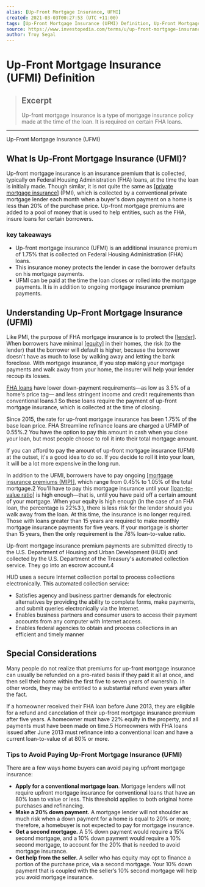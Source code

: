 ```yaml
---
alias: [Up-Front Mortgage Insurance, UFMI]
created: 2021-03-03T00:27:53 (UTC +11:00)
tags: [Up-Front Mortgage Insurance (UFMI) Definition, Up-Front Mortgage Insurance (UFMI)]
source: https://www.investopedia.com/terms/u/up-front-mortgage-insurance-ufmi.asp
author: Troy Segal
---
```


# Up-Front Mortgage Insurance (UFMI) Definition

> ## Excerpt
> Up-front mortgage insurance is a type of mortgage insurance policy made at the time of the loan. It is required on certain FHA loans.

---

Up-Front Mortgage Insurance (UFMI)
## What Is Up-Front Mortgage Insurance (UFMI)?

Up-front mortgage insurance is an insurance premium that is collected, typically on Federal Housing Administration (FHA) loans, at the time the loan is initially made. Though similar, it is not quite the same as [[private mortgage insurance]](https://www.investopedia.com/mortgage/insurance/) (PMI), which is collected by a conventional private mortgage lender each month when a buyer's down payment on a home is less than 20% of the purchase price. Up-front mortgage premiums are added to a pool of money that is used to help entities, such as the FHA, insure loans for certain borrowers.

### key takeaways

-   Up-front mortgage insurance (UFMI) is an additional insurance premium of 1.75% that is collected on Federal Housing Administration (FHA) loans.
-   This insurance money protects the lender in case the borrower defaults on his mortgage payments.
-   UFMI can be paid at the time the loan closes or rolled into the mortgage payments. It is in addition to ongoing mortgage insurance premium payments.

## Understanding Up-Front Mortgage Insurance (UFMI)

Like PMI, the purpose of FHA mortgage insurance is to protect the [[lender]](https://www.investopedia.com/terms/l/lender.asp#axzz1d25MRRfK). When borrowers have minimal [[equity]](https://www.investopedia.com/terms/e/equity.asp#axzz1d25MRRfK) in their homes, the risk (to the lender) that the borrower will default is higher, because the borrower doesn't have as much to lose by walking away and letting the bank foreclose. With mortgage insurance, if you stop making your mortgage payments and walk away from your home, the insurer will help your lender recoup its losses.

[FHA loans](https://www.investopedia.com/terms/f/fhaloan.asp) have lower down-payment requirements—as low as 3.5% of a home's price tag— and less stringent income and credit requirements than conventional loans.1 So these loans require the payment of up-front mortgage insurance, which is collected at the time of closing.

Since 2015, the rate for up-front mortgage insurance has been 1.75% of the base loan price. FHA Streamline refinance loans are charged a UFMIP of 0.55%.2 You have the option to pay this amount in cash when you close your loan, but most people choose to roll it into their total mortgage amount.

If you can afford to pay the amount of up-front mortgage insurance (UFMI) at the outset, it's a good idea to do so. If you decide to roll it into your loan, it will be a lot more expensive in the long run.

In addition to the UFMI, borrowers have to pay ongoing [[mortgage insurance premiums (MIP)]](https://www.investopedia.com/mortgage/insurance/qualified-insurance-premium/), which range from 0.45% to 1.05% of the total mortgage.2 You'll have to pay this mortgage insurance until your [[loan-to-value ratio]](https://www.investopedia.com/terms/l/loantovalue.asp) is high enough—that is, until you have paid off a certain amount of your mortgage. When your equity is high enough (in the case of an FHA loan, the percentage is 22%3 ), there is less risk for the lender should you walk away from the loan. At this time, the insurance is no longer required. Those with loans greater than 15 years are required to make monthly mortgage insurance payments for five years. If your mortgage is shorter than 15 years, then the only requirement is the 78% loan-to-value ratio.

Up-front mortgage insurance premium payments are submitted directly to the U.S. Department of Housing and Urban Development (HUD) and collected by the U.S. Department of the Treasury's automated collection service. They go into an escrow account.4

HUD uses a secure Internet collection portal to process collections electronically. This automated collection service:

-   Satisfies agency and business partner demands for electronic alternatives by providing the ability to complete forms, make payments, and submit queries electronically via the Internet.
-   Enables business partners and consumer users to access their payment accounts from any computer with Internet access.
-   Enables federal agencies to obtain and process collections in an efficient and timely manner

## Special Considerations

Many people do not realize that premiums for up-front mortgage insurance can usually be refunded on a pro-rated basis if they paid it all at once, and then sell their home within the first five to seven years of ownership. In other words, they may be entitled to a substantial refund even years after the fact.

If a homeowner received their FHA loan before June 2013, they are eligible for a refund and cancelation of their up-front mortgage insurance premium after five years. A homeowner must have 22% equity in the property, and all payments must have been made on time.5 Homeowners with FHA loans issued after June 2013 must refinance into a conventional loan and have a current loan-to-value of at 80% or more.

### Tips to Avoid Paying Up-Front Mortgage Insurance (UFMI)

There are a few ways home buyers can avoid paying upfront mortgage insurance:

-   **Apply for a conventional mortgage loan**. Mortgage lenders will not require upfront mortgage insurance for conventional loans that have an 80% loan to value or less. This threshold applies to both original home purchases and refinancing.
-   **Make a 20% down payment.** A mortgage lender will not shoulder as much risk when a down payment for a home is equal to 20% or more; therefore, a homebuyer is not expected to pay for mortgage insurance.
-   **Get a second mortgage.** A 5% down payment would require a 15% second mortgage, and a 10% down payment would require a 10% second mortgage, to account for the 20% that is needed to avoid mortgage insurance.
-   **Get help from the seller.** A seller who has equity may opt to finance a portion of the purchase price, via a second mortgage. Your 10% down payment that is coupled with the seller’s 10% second mortgage will help you avoid mortgage insurance.
